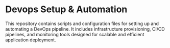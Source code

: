 # Devops Setup & Automation

This repository contains scripts and configuration files for setting up and automating a DevOps pipeline. It includes infrastructure provisioning, CI/CD pipelines, and monitoring tools designed for scalable and efficient application deployment.

